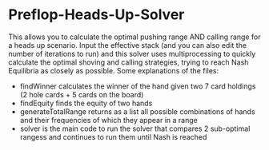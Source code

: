 # Preflop-Heads-Up-Solver
This allows you to calculate the optimal pushing range AND calling range for a heads up scenario. Input the effective stack (and you can also edit the number of iterations to run) and this solver uses multiprocessing to quickly calculate the optimal shoving and calling strategies, trying to reach Nash Equilibria as closely as possible. 
Some explanations of the files: 
- findWinner calculates the winner of the hand given two 7 card holdings (2 hole cards + 5 cards on the board)
- findEquity finds the equity of two hands 
- generateTotalRange returns as a list all possible combinations of hands and their frequencies of which they appear in a range 
- solver is the main code to run the solver that compares 2 sub-optimal rangess and continues to run them until Nash is reached
